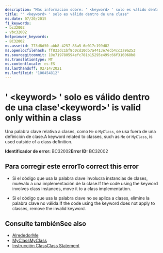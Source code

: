 ```yaml
---
description: "Más información sobre: ' <keyword> ' solo es válido dentro de una clase"
title: "' <keyword> ' solo es válido dentro de una clase"
ms.date: 07/20/2015
f1_keywords:
- bc32002
- vbc32002
helpviewer_keywords:
- BC32002
ms.assetid: 773d8d50-abb8-4257-83a5-6e017c199d82
ms.openlocfilehash: ff833dc1bf8c0cd10db7a4413e7ecb4cc3a9a253
ms.sourcegitcommit: 10e719780594efc781b15295e499c66f316068b8
ms.translationtype: MT
ms.contentlocale: es-ES
ms.lasthandoff: 02/14/2021
ms.locfileid: "100454812"
---
```

# <a name="keyword-is-valid-only-within-a-class"></a><span data-ttu-id="09ef7-103">' \<keyword> ' solo es válido dentro de una clase</span><span class="sxs-lookup"><span data-stu-id="09ef7-103">'\<keyword>' is valid only within a class</span></span>

<span data-ttu-id="09ef7-104">Una palabra clave relativa a clases, como `Me` o `MyClass`, se usa fuera de una definición de clase.</span><span class="sxs-lookup"><span data-stu-id="09ef7-104">A keyword related to classes, such as `Me` or `MyClass`, is used outside of a class definition.</span></span>  
  
 <span data-ttu-id="09ef7-105">**Identificador de error:** BC32002</span><span class="sxs-lookup"><span data-stu-id="09ef7-105">**Error ID:** BC32002</span></span>  
  
## <a name="to-correct-this-error"></a><span data-ttu-id="09ef7-106">Para corregir este error</span><span class="sxs-lookup"><span data-stu-id="09ef7-106">To correct this error</span></span>  
  
- <span data-ttu-id="09ef7-107">Si el código que usa la palabra clave involucra instancias de clases, muévalo a una implementación de la clase.</span><span class="sxs-lookup"><span data-stu-id="09ef7-107">If the code using the keyword involves class instances, move it to a class implementation.</span></span>  
  
- <span data-ttu-id="09ef7-108">Si el código que usa la palabra clave no se aplica a clases, elimine la palabra clave no válida.</span><span class="sxs-lookup"><span data-stu-id="09ef7-108">If the code using the keyword does not apply to classes, remove the invalid keyword.</span></span>  
  
## <a name="see-also"></a><span data-ttu-id="09ef7-109">Consulte también</span><span class="sxs-lookup"><span data-stu-id="09ef7-109">See also</span></span>

- [<span data-ttu-id="09ef7-110">Alrededor</span><span class="sxs-lookup"><span data-stu-id="09ef7-110">Me</span></span>](../programming-guide/program-structure/me-my-mybase-and-myclass.md#me)
- [<span data-ttu-id="09ef7-111">MyClass</span><span class="sxs-lookup"><span data-stu-id="09ef7-111">MyClass</span></span>](../programming-guide/program-structure/me-my-mybase-and-myclass.md#myclass)
- [<span data-ttu-id="09ef7-112">Instrucción Class</span><span class="sxs-lookup"><span data-stu-id="09ef7-112">Class Statement</span></span>](../language-reference/statements/class-statement.md)

